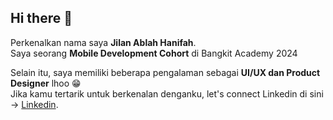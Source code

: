 ## Hi there 👋
Perkenalkan nama saya **Jilan Ablah Hanifah**.<br>
Saya seorang **Mobile Development Cohort** di Bangkit Academy 2024<br>

Selain itu, saya memiliki beberapa pengalaman sebagai **UI/UX dan Product Designer** lhoo 😁  
Jika kamu tertarik untuk berkenalan denganku, let's connect Linkedin di sini -> [Linkedin](https://www.linkedin.com/in/jilan-ablah/).

<!--
**jilanAblah139/jilanAblah139** is a ✨ _special_ ✨ repository because its `README.md` (this file) appears on your GitHub profile.

Here are some ideas to get you started:

- 🔭 I’m currently working on ...
- 🌱 I’m currently learning ...
- 👯 I’m looking to collaborate on ...
- 🤔 I’m looking for help with ...
- 💬 Ask me about ...
- 📫 How to reach me: ...
- 😄 Pronouns: ...
- ⚡ Fun fact: ...
-->
